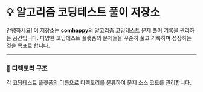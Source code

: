 # 💡 알고리즘 코딩테스트 풀이 저장소

안녕하세요! 이 저장소는 **comhappy**의 알고리즘 코딩테스트 문제 풀이 기록을 관리하는 공간입니다. 다양한 코딩테스트 플랫폼의 문제들을 꾸준히 풀고 기록하며 성장하는 것을 목표로 합니다.

---

### 📂 디렉토리 구조

각 코딩테스트 플랫폼의 이름으로 디렉토리를 분류하여 문제 소스 코드를 관리합니다.

